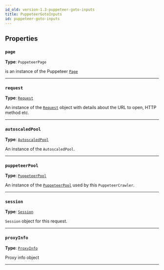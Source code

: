 ```yaml
---
id_old: version-1.3-puppeteer-goto-inputs
title: PuppeteerGotoInputs
id: puppeteer-goto-inputs
---
```


<a name="puppeteergotoinputs"></a>

## Properties

### `page`

**Type**: `PuppeteerPage`

is an instance of the Puppeteer [`Page`](https://pptr.dev/#?product=Puppeteer&show=api-class-page)

---

### `request`

**Type**: [`Request`](../api/request)

An instance of the [`Request`](../api/request) object with details about the URL to open, HTTP method etc.

---

### `autoscaledPool`

**Type**: [`AutoscaledPool`](../api/autoscaled-pool)

An instance of the `AutoscaledPool`.

---

### `puppeteerPool`

**Type**: [`PuppeteerPool`](../api/puppeteer-pool)

An instance of the [`PuppeteerPool`](../api/puppeteer-pool) used by this `PuppeteerCrawler`.

---

### `session`

**Type**: [`Session`](../api/session)

`Session` object for this request.

---

### `proxyInfo`

**Type**: [`ProxyInfo`](../typedefs/proxy-info)

Proxy info object

---
